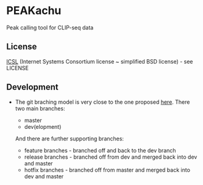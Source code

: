 # PEAKachu
Peak calling tool for CLIP-seq data

## License

[ICSL](https://en.wikipedia.org/wiki/ISC_license)
(Internet Systems Consortium license ~ simplified BSD license) - see LICENSE

## Development

* The git braching model is very close to the one
  proposed [here](http://nvie.com/posts/a-successful-git-branching-model/).
  There two main branches:
    * master
    * dev(elopment)

    And there are further supporting branches:
    * feature branches - branched off and back to the dev branch
    * release branches - branched off from dev and merged back into
      dev and master
    * hotfix branches - branched off from master and merged back into
                        dev and master
